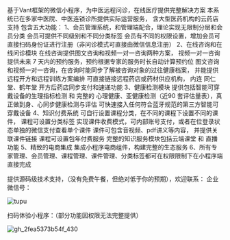 基于Vant框架的微信小程序，为中医远程问诊，在线医疗提供完整解决方案
本系统已在多家中医院、中医连锁诊所提供实际运营服务， 含大型医药机构的云药店支持
包含五大功能：
1、会员管理系统，和管理端配合，理论实现无限制分层和会员分类
    会员可提供不同级别和不同分类标签
    会员有不同的权限设置，增加会员可直接扫码身份证进行注册（非问诊模式可直接由微信信息注册）
2、在线咨询和在线问诊模块
   在线咨询提供图文咨询和视频一对一咨询两种方案， 视频一对一咨询提供未来 7 天内的预约服务，预约根据专家的服务时长自动计算预约位
   图文咨询和视频一对一咨询，在咨询时能同步了解被咨询对象的过往健康档案， 并能提供远程开方和远程训练方案编排
   可直接链接远程药店或药材供应机构， 内连 同仁堂、鹤年堂 开方后药店同步支付和速递功能
3、健康检测模块
   提供包括智能可穿戴设备的生理指标检测 和 完整的 心理健康、亚健康检测（近90 套评估量表），真正做到身、心同步健康检测与评估
   可快速接入任何符合蓝牙规范的第三方智能可穿戴设备
4、知识付费系统
   可自行设置课程分类，在不同的课程下设置不同的课件， 课程可设置分类标签
   实现课件收费模式，可内部账号支付，或者在位登录状态单独的微信支付查看单个课件
   课件可包含音视频、pdf讲义等内容， 并提供关联课件链接
   课程可设置包年付费服务
   完整的知识服务模块包括云端课堂 和 直播功能
5、精致的电商集成
   集成小程序电商组件，构建完整的生态服务
6、所有专家管理、会员管理、课程管理、课件管理、分类标签都可在权限限制下在小程序端直接完成

提供源码级技术支持，（没有免费午餐，但绝对低于你的预期），欢迎联系： 企业微信号：

![tupu](https://user-images.githubusercontent.com/4464947/200158121-60f5e94d-4c9c-4b05-b508-dba0a5b05c5e.png)

扫码体验小程序：（部分功能因权限无法完整提供）

![gh_2fea5373b54f_430](https://user-images.githubusercontent.com/4464947/200157857-ebc15c0b-48f0-4307-a9b5-743bb64a3e55.jpg)
